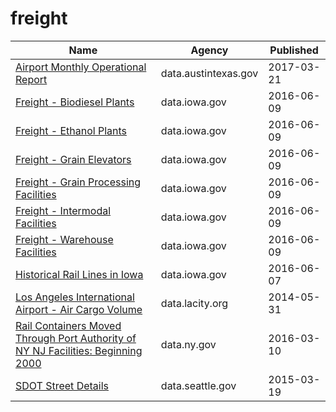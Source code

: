 # freight

Name | Agency | Published
---- | ---- | ---------
[Airport Monthly Operational Report](../datasets/67kt-ykxh.md) | data.austintexas.gov | 2017-03-21
[Freight - Biodiesel Plants](../datasets/rx6n-da6a.md) | data.iowa.gov | 2016-06-09
[Freight - Ethanol Plants](../datasets/jy2j-p83k.md) | data.iowa.gov | 2016-06-09
[Freight - Grain Elevators](../datasets/6mk8-ibfw.md) | data.iowa.gov | 2016-06-09
[Freight - Grain Processing Facilities](../datasets/acrz-53t5.md) | data.iowa.gov | 2016-06-09
[Freight - Intermodal Facilities](../datasets/94pv-pzzh.md) | data.iowa.gov | 2016-06-09
[Freight - Warehouse Facilities](../datasets/k66b-24hw.md) | data.iowa.gov | 2016-06-09
[Historical Rail Lines in Iowa](../datasets/htcw-ne8n.md) | data.iowa.gov | 2016-06-07
[Los Angeles International Airport - Air Cargo Volume](../datasets/tx7r-x3hp.md) | data.lacity.org | 2014-05-31
[Rail Containers Moved Through Port Authority of NY NJ Facilities: Beginning 2000](../datasets/v6t6-eb7h.md) | data.ny.gov | 2016-03-10
[SDOT Street Details](../datasets/njkx-jbip.md) | data.seattle.gov | 2015-03-19

